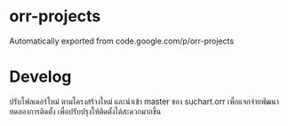 # orr-projects
Automatically exported from code.google.com/p/orr-projects
# Develog 
ปรับโฟลเดอร์ใหม่ ตามโครงสร้างใหม่ และนำเข้า master ของ suchart.orr เพื่อแจกจ่ายพัฒนา
ทดลองการติดตั้ง เพื่อปรับปรุงให้ติดตั้งได้สะดวกมากขึ้น


